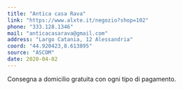 ```yaml
---
title: "Antica casa Rava"
link: "https://www.alxte.it/negozio?shop=102"
phone: "333.128.1346"
mail: "anticacasarava@gmail.com"
address: "Largo Catania, 12 Alessandria"
coord: "44.920423,8.613895"
source: "ASCOM"
date: 2020-04-02
---
```


Consegna a domicilio gratuita con ogni tipo di pagamento.
